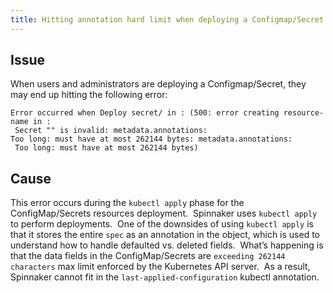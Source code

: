 ```yaml
---
title: Hitting annotation hard limit when deploying a Configmap/Secret (Too long)
---
```


## Issue
When users and administrators are deploying a Configmap/Secret, they may end up hitting the following error:
``` 
Error occurred when Deploy secret/ in : (500: error creating resource-name in :
 Secret "" is invalid: metadata.annotations: 
Too long: must have at most 262144 bytes: metadata.annotations:
 Too long: must have at most 262144 bytes)
```

## Cause
This error occurs during the ```kubectl apply``` phase for the ConfigMap/Secrets resources deployment.  Spinnaker uses ```kubectl apply``` to perform deployments.  One of the downsides of using ```kubectl apply``` is that it stores the entire ```spec``` as an annotation in the object, which is used to understand how to handle defaulted vs. deleted fields. 
What’s happening is that the data fields in the ConfigMap/Secrets are ```exceeding 262144 characters``` max limit enforced by the Kubernetes API server.  As a result, Spinnaker cannot fit in the ```last-applied-configuration``` kubectl annotation.

